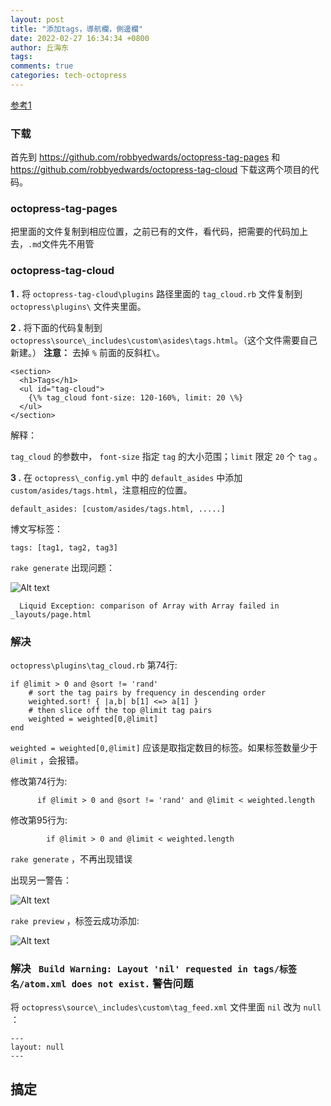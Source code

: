 ```yaml
---
layout: post
title: "添加tags，導航欄，側邊欄"
date: 2022-02-27 16:34:34 +0800
author: 丘海东 
tags: 
comments: true
categories: tech-octopress
---
```


[参考1](http://www.aobosir.com/blog/2016/10/12/octopress-build-static-blog-site-add-tag-cloud-to-site-sidebar/)  

### 下载

首先到 https://github.com/robbyedwards/octopress-tag-pages 和 https://github.com/robbyedwards/octopress-tag-cloud 下载这两个项目的代码。  


### octopress-tag-pages

把里面的文件复制到相应位置，之前已有的文件，看代码，把需要的代码加上去，`.md`文件先不用管  


### octopress-tag-cloud

**1 .** 将 `octopress-tag-cloud\plugins`  路径里面的 `tag_cloud.rb`  文件复制到 `octopress\plugins\`  文件夹里面。

**2 .** 将下面的代码复制到 `octopress\source\_includes\custom\asides\tags.html`。（这个文件需要自己新建。）
**注意：** 去掉 `%` 前面的反斜杠`\`。

```
<section>
  <h1>Tags</h1>
  <ul id="tag-cloud">
    {\% tag_cloud font-size: 120-160%, limit: 20 \%}
  </ul>
</section>
```

解释：  

`tag_cloud` 的参数中， `font-size` 指定 `tag` 的大小范围；`limit` 限定 `20` 个 `tag` 。

**3 .** 在 `octopress\_config.yml` 中的 `default_asides` 中添加 `custom/asides/tags.html`，注意相应的位置。
```
default_asides: [custom/asides/tags.html, .....]
```

博文写标签：

```
tags: [tag1, tag2, tag3]
```

 `rake generate` 出现问题：

![Alt text](http://www.aobosir.com/images/2016-10-12-octopress-build-static-blog-site-add-tag-cloud-to-site-sidebar/1476211427887.png)

```
  Liquid Exception: comparison of Array with Array failed in _layouts/page.html
```

### 解决

`octopress\plugins\tag_cloud.rb` 第74行:  

```
if @limit > 0 and @sort != 'rand'
    # sort the tag pairs by frequency in descending order
    weighted.sort! { |a,b| b[1] <=> a[1] }
    # then slice off the top @limit tag pairs
    weighted = weighted[0,@limit]
end
```

`weighted = weighted[0,@limit]` 应该是取指定数目的标签。如果标签数量少于 `@limit` ，会报错。

修改第74行为:

```
      if @limit > 0 and @sort != 'rand' and @limit < weighted.length
```

修改第95行为:

```
        if @limit > 0 and @limit < weighted.length
```

`rake generate` ，不再出现错误  

出现另一警告：

![Alt text](http://www.aobosir.com/images/2016-10-12-octopress-build-static-blog-site-add-tag-cloud-to-site-sidebar/1476211894282.png)

`rake preview` ，标签云成功添加:

![Alt text](http://www.aobosir.com/images/2016-10-12-octopress-build-static-blog-site-add-tag-cloud-to-site-sidebar/1476211997018.png)


### 解决 ` Build Warning: Layout 'nil' requested in tags/标签名/atom.xml does not exist.` 警告问题

将 `octopress\source\_includes\custom\tag_feed.xml` 文件里面 `nil` 改为 `null` ：

```
---
layout: null
---
```


## 搞定
